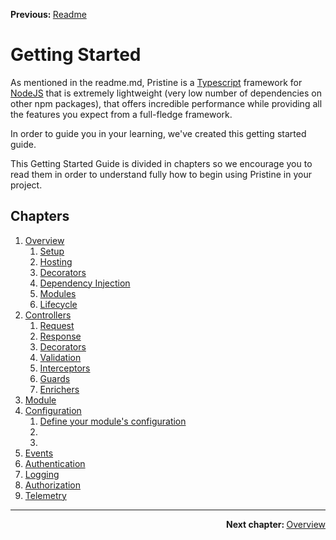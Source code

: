 <p>
   <strong>Previous: </strong> <a href="../../README.md">Readme</a>
</p>

# Getting Started

As mentioned in the readme.md, Pristine is a [Typescript](https://www.typescriptlang.org) framework for [NodeJS](https://nodejs.org/en/) that is
extremely lightweight (very low number of dependencies on other npm packages), that offers incredible performance while
providing all the features you expect from a full-fledge framework.

In order to guide you in your learning, we've created this getting started guide.

This Getting Started Guide is divided in chapters so we encourage you to read them in order to understand fully how to
begin using Pristine in your project.

## Chapters

1. [Overview](01-overview/00.index.md)
    1. [Setup](01-overview/01.setup.md)
    2. [Hosting](01-overview/02.hosting.md)
    3. [Decorators](01-overview/03.decorators.md)
    4. [Dependency Injection](01-overview/04.dependency-injection.md)
    5. [Modules](01-overview/05.modules.md)
    6. [Lifecycle](01-overview/06.lifecycle.md)
2. [Controllers](02-controllers/00.index.md)
    1. [Request](02-controllers/02.request.md)
    2. [Response](02-controllers/03.response.md)
    3. [Decorators](02-controllers/04.decorators.md)
    4. [Validation](02-controllers/05.validation.md)
    5. [Interceptors](02-controllers/06.interceptors.md)
    6. [Guards](02-controllers/07.guards.md)
    7. [Enrichers](02-controllers/08.enrichers.md)
3. [Module](docs/getting-started/04-configuration/00.index.md)
4. [Configuration](docs/getting-started/04-configuration/00.index.md)
    1. [Define your module's configuration](docs/getting-started/04-configuration/)
    2. [](docs/getting-started/04-configuration/)
    3. [](docs/getting-started/04-configuration/)
5. [Events](docs/getting-started/05-events/00.index.md)
6. [Authentication](docs/getting-started/06-authentication/00.index.md)
7. [Logging](docs/getting-started/07-logging/00.index.md)
8. [Authorization](docs/getting-started/08-authorization/00.index.md)
9. [Telemetry](docs/getting-started/09-telemetry/00.index.md)

---

<p align="right">
   <strong>Next chapter: </strong> <a href="01-overview/00.index.md">Overview</a>
</p>
